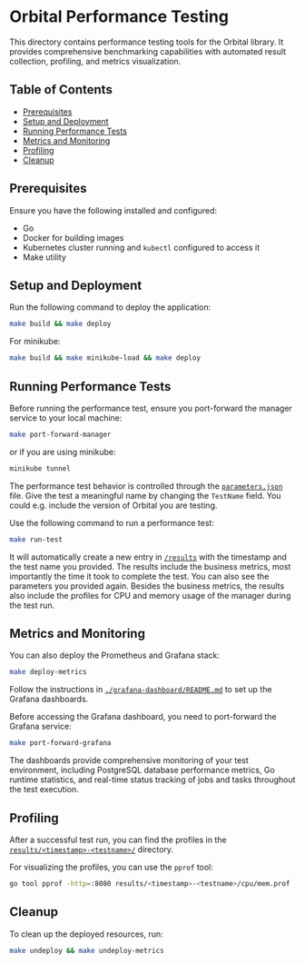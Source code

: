 # Orbital Performance Testing

This directory contains performance testing tools for the Orbital library. It provides comprehensive benchmarking capabilities with automated result collection, profiling, and metrics visualization.

## Table of Contents

- [Prerequisites](#prerequisites)
- [Setup and Deployment](#setup-and-deployment)
- [Running Performance Tests](#running-performance-tests)
- [Metrics and Monitoring](#metrics-and-monitoring)
- [Profiling](#profiling)
- [Cleanup](#cleanup)

## Prerequisites

Ensure you have the following installed and configured:

- Go
- Docker for building images
- Kubernetes cluster running and `kubectl` configured to access it
- Make utility

## Setup and Deployment

Run the following command to deploy the application:

```bash
make build && make deploy
```

For minikube:
```bash
make build && make minikube-load && make deploy
```

## Running Performance Tests

Before running the performance test, ensure you port-forward the manager service to your local machine:

```bash
make port-forward-manager
```

or if you are using minikube:

```bash
minikube tunnel
```

The performance test behavior is controlled through the [`parameters.json`](./parameters.json) file. Give the test a meaningful name by changing the `TestName` field. You could e.g. include the version of Orbital you are testing.

Use the following command to run a performance test:

```bash
make run-test
```

It will automatically create a new entry in [`/results`](./results) with the timestamp and the test name you provided.
The results include the business metrics, most importantly the time it took to complete the test.
You can also see the parameters you provided again.
Besides the business metrics, the results also include the profiles for CPU and memory usage of the manager during the test run.

## Metrics and Monitoring

You can also deploy the Prometheus and Grafana stack:

```bash
make deploy-metrics
```

Follow the instructions in [`./grafana-dashboard/README.md`](./grafana-dashboard/README.md) to set up the Grafana dashboards.

Before accessing the Grafana dashboard, you need to port-forward the Grafana service:

```bash
make port-forward-grafana
```

The dashboards provide comprehensive monitoring of your test environment, including PostgreSQL database performance metrics, Go runtime statistics, and real-time status tracking of jobs and tasks throughout the test execution.

## Profiling

After a successful test run, you can find the profiles in the [`results/<timestamp>-<testname>/`](./results) directory.

For visualizing the profiles, you can use the `pprof` tool:

```bash
go tool pprof -http=:8080 results/<timestamp>-<testname>/cpu/mem.prof
```

## Cleanup

To clean up the deployed resources, run:

```bash
make undeploy && make undeploy-metrics
``` 
